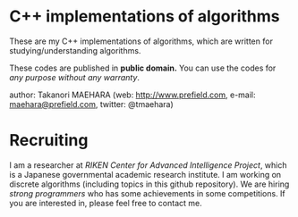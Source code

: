 # C++ implementations of algorithms

These are my C++ implementations of algorithms,
which are written for studying/understanding algorithms.

These codes are published in **public domain.**
You can use the codes for *any purpose without any warranty*.


author: Takanori MAEHARA (web: http://www.prefield.com, e-mail: maehara@prefield.com, twitter: @tmaehara)

# Recruiting

I am a researcher at *RIKEN Center for Advanced Intelligence Project*, which is a Japanese governmental academic research institute. I am working on discrete algorithms (including topics in this github repository). We are hiring *strong programmers* who has some achievements in some competitions. If you are interested in, please feel free to contact me.
